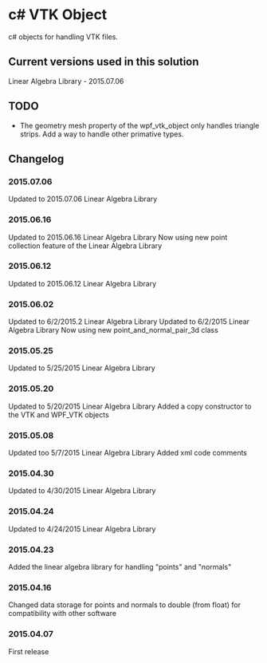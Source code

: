 # c# VTK Object
c# objects for handling VTK files.

## Current versions used in this solution
Linear Algebra Library - 2015.07.06

## TODO
* The geometry mesh property of the wpf_vtk_object only handles triangle strips.  Add a way to handle other primative types.

## Changelog
### 2015.07.06
Updated to 2015.07.06 Linear Algebra Library

### 2015.06.16
Updated to 2015.06.16 Linear Algebra Library
Now using new point collection feature of the Linear Algebra Library

### 2015.06.12
Updated to 2015.06.12 Linear Algebra Library

### 2015.06.02
Updated to 6/2/2015.2 Linear Algebra Library
Updated to 6/2/2015 Linear Algebra Library
Now using new point_and_normal_pair_3d class

### 2015.05.25
Updated to 5/25/2015 Linear Algebra Library

### 2015.05.20
Updated to 5/20/2015 Linear Algebra Library
Added a copy constructor to the VTK and WPF_VTK objects

### 2015.05.08
Updated too 5/7/2015 Linear Algebra Library
Added xml code comments

### 2015.04.30
Updated to 4/30/2015 Linear Algebra Library

### 2015.04.24
Updated to 4/24/2015 Linear Algebra Library

### 2015.04.23
Added the linear algebra library for handling "points" and "normals"

### 2015.04.16
Changed data storage for points and normals to double (from float) for compatibility with other software

### 2015.04.07
First release